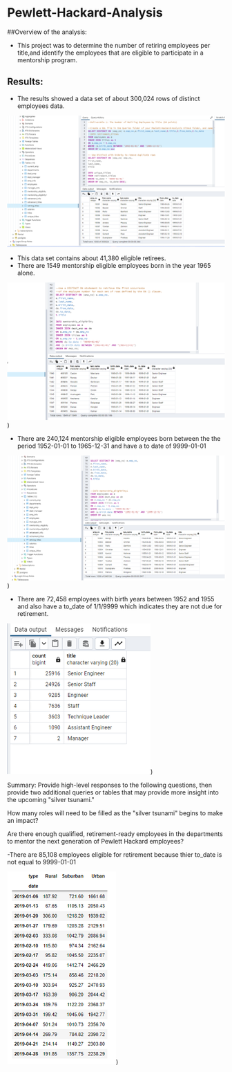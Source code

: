 # Pewlett-Hackard-Analysis

##Overview of the analysis:
- This project was to determine the number of retiring employees per title,and identify the employees that are eligible to participate in a mentorship program.

## Results:

- The results showed a data set of about 300,024 rows of distinct employees data.

![image](https://github.com/ras52017/Pewlett-Hackard-Analysis/blob/main/Data/distinct%20rows%20of%20emp%20data.png)

- This data set contains about 41,380 eligible retirees.
- There are 1549 mentorship eligible employees born in the year 1965 alone.

![image](https://github.com/ras52017/Pewlett-Hackard-Analysis/blob/main/Data/mentorship%20eligible%201965.png))

- There are 240,124 mentorship eligible employees born between the the period 1952-01-01 to 1965-12-31 and have a to date of 9999-01-01

![image](https://github.com/ras52017/Pewlett-Hackard-Analysis/blob/main/Data/mentorship%20eligible%20all%20yrs.png))

- There are 72,458 employees with birth years between 1952 and 1955 and also have a to_date of 1/1/9999 which indicates they are not due for retirement. 

![image](https://github.com/ras52017/Pewlett-Hackard-Analysis/blob/main/Data/retiring_titles.png))



Summary: Provide high-level responses to the following questions, then provide two additional queries or tables that may provide more insight into the upcoming "silver tsunami."

How many roles will need to be filled as the "silver tsunami" begins to make an impact?

Are there enough qualified, retirement-ready employees in the departments to mentor the next generation of Pewlett Hackard employees?

-There are 85,108 employees eligible for retirement because thier to_date is not equal to 9999-01-01 

![image](https://github.com/ras52017/PyBer_Analysis/blob/main/analysis/Weekly%20Sum%20of%20Fares.png))



